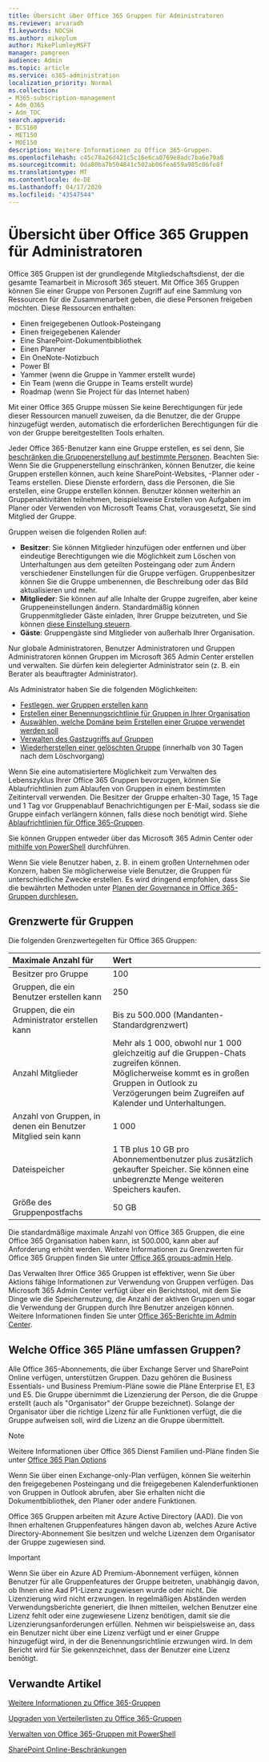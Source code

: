 ```yaml
---
title: Übersicht über Office 365 Gruppen für Administratoren
ms.reviewer: arvaradh
f1.keywords: NOCSH
ms.author: mikeplum
author: MikePlumleyMSFT
manager: pamgreen
audience: Admin
ms.topic: article
ms.service: o365-administration
localization_priority: Normal
ms.collection:
- M365-subscription-management
- Adm_O365
- Adm_TOC
search.appverid:
- BCS160
- MET150
- MOE150
description: Weitere Informationen zu Office 365-Gruppen.
ms.openlocfilehash: c45c78a26d421c5c16e6ca0769e8adc7ba6e79a8
ms.sourcegitcommit: 0da80ba7b504841c502ab06fea659a985c06fe8f
ms.translationtype: MT
ms.contentlocale: de-DE
ms.lasthandoff: 04/17/2020
ms.locfileid: "43547544"
---
```

# <a name="overview-of-office-365-groups-for-administrators"></a>Übersicht über Office 365 Gruppen für Administratoren

Office 365 Gruppen ist der grundlegende Mitgliedschaftsdienst, der die gesamte Teamarbeit in Microsoft 365 steuert. Mit Office 365 Gruppen können Sie einer Gruppe von Personen Zugriff auf eine Sammlung von Ressourcen für die Zusammenarbeit geben, die diese Personen freigeben möchten. Diese Ressourcen enthalten:

- Einen freigegebenen Outlook-Posteingang
- Einen freigegebenen Kalender
- Eine SharePoint-Dokumentbibliothek
- Einen Planner
- Ein OneNote-Notizbuch
- Power BI
- Yammer (wenn die Gruppe in Yammer erstellt wurde)
- Ein Team (wenn die Gruppe in Teams erstellt wurde)
- Roadmap (wenn Sie Project für das Internet haben)

Mit einer Office 365 Gruppe müssen Sie keine Berechtigungen für jede dieser Ressourcen manuell zuweisen, da die Benutzer, die der Gruppe hinzugefügt werden, automatisch die erforderlichen Berechtigungen für die von der Gruppe bereitgestellten Tools erhalten.

Jeder Office 365-Benutzer kann eine Gruppe erstellen, es sei denn, Sie [beschränken die Gruppenerstellung auf bestimmte Personen](manage-creation-of-groups.md). Beachten Sie: Wenn Sie die Gruppenerstellung einschränken, können Benutzer, die keine Gruppen erstellen können, auch keine SharePoint-Websites, -Planner oder -Teams erstellen. Diese Dienste erfordern, dass die Personen, die Sie erstellen, eine Gruppe erstellen können. Benutzer können weiterhin an Gruppenaktivitäten teilnehmen, beispielsweise Erstellen von Aufgaben im Planer oder Verwenden von Microsoft Teams Chat, vorausgesetzt, Sie sind Mitglied der Gruppe.

Gruppen weisen die folgenden Rollen auf:

- **Besitzer**: Sie können Mitglieder hinzufügen oder entfernen und über eindeutige Berechtigungen wie die Möglichkeit zum Löschen von Unterhaltungen aus dem geteilten Posteingang oder zum Ändern verschiedener Einstellungen für die Gruppe verfügen. Gruppenbesitzer können Sie die Gruppe umbenennen, die Beschreibung oder das Bild aktualisieren und mehr.
- **Mitglieder**: Sie können auf alle Inhalte der Gruppe zugreifen, aber keine Gruppeneinstellungen ändern. Standardmäßig können Gruppenmitglieder Gäste einladen, Ihrer Gruppe beizutreten, und Sie können [diese Einstellung steuern](manage-guest-access-in-groups.md).
- **Gäste**: Gruppengäste sind Mitglieder von außerhalb Ihrer Organisation.

Nur globale Administratoren, Benutzer Administratoren und Gruppen Administratoren können Gruppen im Microsoft 365 Admin Center erstellen und verwalten. Sie dürfen kein delegierter Administrator sein (z. B. ein Berater als beauftragter Administrator).

Als Administrator haben Sie die folgenden Möglichkeiten:

- [Festlegen, wer Gruppen erstellen kann](manage-creation-of-groups.md)
- [Erstellen einer Benennungsrichtlinie für Gruppen in Ihrer Organisation](groups-naming-policy.md)
- [Auswählen, welche Domäne beim Erstellen einer Gruppe verwendet werden soll](choose-domain-to-create-groups.md)
- [Verwalten des Gastzugriffs auf Gruppen](manage-guest-access-in-groups.md)
- [Wiederherstellen einer gelöschten Gruppe](restore-deleted-group.md) (innerhalb von 30 Tagen nach dem Löschvorgang)

Wenn Sie eine automatisiertere Möglichkeit zum Verwalten des Lebenszyklus Ihrer Office 365 Gruppen bevorzugen, können Sie Ablaufrichtlinien zum Ablaufen von Gruppen in einem bestimmten Zeitintervall verwenden. Die Besitzer der Gruppe erhalten-30 Tage, 15 Tage und 1 Tag vor Gruppenablauf Benachrichtigungen per E-Mail, sodass sie die Gruppe einfach verlängern können, falls diese noch benötigt wird. Siehe [Ablaufrichtlinien für Office 365-Gruppen](office-365-groups-expiration-policy.md).

Sie können Gruppen entweder über das Microsoft 365 Admin Center oder [mithilfe von PowerShell](https://docs.microsoft.com/office365/enterprise/powershell/manage-office-365-groups-with-powershell) durchführen.

Wenn Sie viele Benutzer haben, z. B. in einem großen Unternehmen oder Konzern, haben Sie möglicherweise viele Benutzer, die Gruppen für unterschiedliche Zwecke erstellen. Es wird dringend empfohlen, dass Sie die bewährten Methoden unter [Planen der Governance in Office 365-Gruppen durchlesen.](plan-for-groups-governance.md)

## <a name="group-limits"></a>Grenzwerte für Gruppen

Die folgenden Grenzwertegelten für Office 365 Gruppen:

|Maximale Anzahl für|Wert|
|:---------|:----|
|Besitzer pro Gruppe|100|
|Gruppen, die ein Benutzer erstellen kann|250|
|Gruppen, die ein Administrator erstellen kann|Bis zu 500.000 (Mandanten-Standardgrenzwert)|
|Anzahl Mitglieder |Mehr als 1 000, obwohl nur 1 000 gleichzeitig auf die Gruppen-Chats zugreifen können. <br>Möglicherweise kommt es in großen Gruppen in Outlook zu Verzögerungen beim Zugreifen auf Kalender und Unterhaltungen.|
|Anzahl von Gruppen, in denen ein Benutzer Mitglied sein kann|1 000|
|Dateispeicher|1 TB plus 10 GB pro Abonnementbenutzer plus zusätzlich gekaufter Speicher. Sie können eine unbegrenzte Menge weiteren Speichers kaufen.|
|Größe des Gruppenpostfachs|50 GB|

Die standardmäßige maximale Anzahl von Office 365 Gruppen, die eine Office 365 Organisation haben kann, ist 500.000, kann aber auf Anforderung erhöht werden. Weitere Informationen zu Grenzwerten für Office 365 Gruppen finden Sie unter [Office 365 groups-admin Help](https://support.office.com/article/3f780e8e-61aa-4287-830d-ff6209cbc192.aspx).

Das Verwalten Ihrer Office 365 Gruppen ist effektiver, wenn Sie über Aktions fähige Informationen zur Verwendung von Gruppen verfügen. Das Microsoft 365 Admin Center verfügt über ein Berichtstool, mit dem Sie Dinge wie die Speichernutzung, die Anzahl der aktiven Gruppen und sogar die Verwendung der Gruppen durch Ihre Benutzer anzeigen können. Weitere Informationen finden Sie unter [Office 365-Berichte im Admin Center](../activity-reports/office-365-groups.md).

## <a name="which-office-365-plans-include-groups"></a>Welche Office 365 Pläne umfassen Gruppen?

Alle Office 365-Abonnements, die über Exchange Server und SharePoint Online verfügen, unterstützen Gruppen. Dazu gehören die Business Essentials- und Business Premium-Pläne sowie die Pläne Enterprise E1, E3 und E5. Die Gruppe übernimmt die Lizenzierung der Person, die die Gruppe erstellt (auch als "Organisator" der Gruppe bezeichnet). Solange der Organisator über die richtige Lizenz für alle Funktionen verfügt, die die Gruppe aufweisen soll, wird die Lizenz an die Gruppe übermittelt.

> [!NOTE]
> Weitere Informationen über Office 365 Dienst Familien und-Pläne finden Sie unter [Office 365 Plan Options](https://docs.microsoft.com/office365/servicedescriptions/office-365-platform-service-description/office-365-plan-options)

Wenn Sie über einen Exchange-only-Plan verfügen, können Sie weiterhin den freigegebenen Posteingang und die freigegebenen Kalenderfunktionen von Gruppen in Outlook abrufen, aber Sie erhalten nicht die Dokumentbibliothek, den Planer oder andere Funktionen.

Office 365 Gruppen arbeiten mit Azure Active Directory (AAD). Die von Ihnen erhaltenen Gruppenfeatures hängen davon ab, welches Azure Active Directory-Abonnement Sie besitzen und welche Lizenzen dem Organisator der Gruppe zugewiesen sind.

> [!IMPORTANT]
> Wenn Sie über ein Azure AD Premium-Abonnement verfügen, können Benutzer für alle Gruppenfeatures der Gruppe beitreten, unabhängig davon, ob Ihnen eine Aad P1-Lizenz zugewiesen wurde oder nicht. Die Lizenzierung wird nicht erzwungen.
> In regelmäßigen Abständen werden Verwendungsberichte generiert, die Ihnen mitteilen, welchen Benutzer eine Lizenz fehlt oder eine zugewiesene Lizenz benötigen, damit sie die Lizenzierungsanforderungen erfüllen. Nehmen wir beispielsweise an, dass ein Benutzer nicht über eine Lizenz verfügt und er einer Gruppe hinzugefügt wird, in der die Benennungsrichtlinie erzwungen wird. In dem Bericht wird für Sie gekennzeichnet, dass der Benutzer eine Lizenz benötigt.

## <a name="related-articles"></a>Verwandte Artikel

[Weitere Informationen zu Office 365-Gruppen](https://support.office.com/article/learn-about-office-365-groups-b565caa1-5c40-40ef-9915-60fdb2d97fa2)

[Upgraden von Verteilerlisten zu Office 365-Gruppen](../manage/upgrade-distribution-lists.md)

[Verwalten von Office 365-Gruppen mit PowerShell](https://docs.microsoft.com/office365/enterprise/powershell/manage-office-365-groups-with-powershell)

[SharePoint Online-Beschränkungen](https://docs.microsoft.com/office365/servicedescriptions/sharepoint-online-service-description/sharepoint-online-limits)
